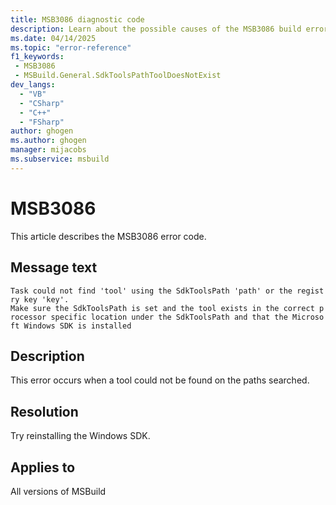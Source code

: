 ```yaml
---
title: MSB3086 diagnostic code
description: Learn about the possible causes of the MSB3086 build error and get troubleshooting tips.
ms.date: 04/14/2025
ms.topic: "error-reference"
f1_keywords:
 - MSB3086
 - MSBuild.General.SdkToolsPathToolDoesNotExist
dev_langs:
  - "VB"
  - "CSharp"
  - "C++"
  - "FSharp"
author: ghogen
ms.author: ghogen
manager: mijacobs
ms.subservice: msbuild
---
```

# MSB3086

This article describes the MSB3086 error code.

## Message text

`Task could not find 'tool' using the SdkToolsPath 'path' or the registry key 'key'. Make sure the SdkToolsPath is set and the tool exists in the correct processor specific location under the SdkToolsPath and that the Microsoft Windows SDK is installed`

## Description

This error occurs when a tool could not be found on the paths searched. 

## Resolution

Try reinstalling the Windows SDK.

## Applies to

All versions of MSBuild